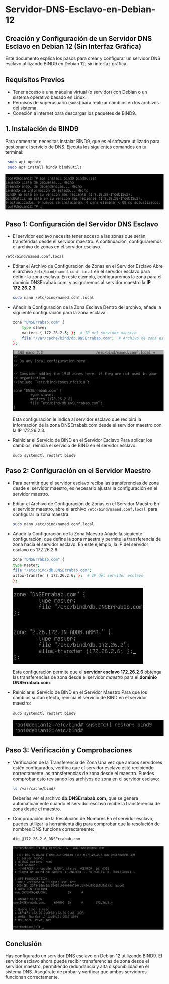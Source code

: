 # Servidor-DNS-Esclavo-en-Debian-12

## Creación y Configuración de un Servidor DNS Esclavo en Debian 12 (Sin Interfaz Gráfica)
Este documento explica los pasos para crear y configurar un servidor DNS esclavo utilizando BIND9 en Debian 12, sin interfaz gráfica. 
## Requisitos Previos

- Tener acceso a una máquina virtual (o servidor) con Debian o un sistema operativo basado en Linux.
- Permisos de superusuario (`sudo`) para realizar cambios en los archivos del sistema.
- Conexión a internet para descargar los paquetes de BIND9.

## 1. Instalación de BIND9

Para comenzar, necesitas instalar BIND9, que es el software utilizado para gestionar el servicio de DNS. Ejecuta los siguientes comandos en tu terminal:

   ```bash
    sudo apt update
    sudo apt install bind9 bind9utils 
   ```
![DNS](/img/DNS1.png)

## Paso 1: Configuración del Servidor DNS Esclavo
* El servidor esclavo necesita tener acceso a las zonas que serán transferidas desde el servidor maestro. A continuación, configuraremos el archivo de zonas en el servidor esclavo.

```bash
/etc/bind/named.conf.local
```

* Editar el Archivo de Configuración de Zonas en el Servidor Esclavo
    Abre el archivo `/etc/bind/named.conf.local` en el servidor esclavo para definir la zona esclava. En este ejemplo, configuraremos la zona para el dominio DNSErrabab.com, y asignaremos al servidor maestro la **IP 172.26.2.3**.

    ```bash
    sudo nano /etc/bind/named.conf.local
    ```
* Añadir la Configuración de la Zona Esclava
    Dentro del archivo, añade la siguiente configuración para la zona esclava:

    ```bash
    zone "DNSErrabab.com" {
        type slave;
        masters { 172.26.2.3; };  # IP del servidor maestro
        file "/var/cache/bind/db.DNSErrabab.com";  # Archivo de zona esclava
    };
    ```
    ![DNS](/img/DNS2.png)

    Esta configuración le indica al servidor esclavo que recibirá la información de la zona DNSErrabab.com desde el servidor maestro con la IP 172.26.2.3.
* Reiniciar el Servicio de BIND en el Servidor Esclavo
    Para aplicar los cambios, reinicia el servicio de BIND en el servidor esclavo:

    `sudo systemctl restart bind9`

## Paso 2: Configuración en el Servidor Maestro
* Para permitir que el servidor esclavo reciba las transferencias de zona desde el servidor maestro, es necesario ajustar la configuración en el servidor maestro.

* Editar el Archivo de Configuración de Zonas en el Servidor Maestro
    En el servidor maestro, abre el archivo `/etc/bind/named.conf.local `para configurar la zona maestra:
    ```bash
    sudo nano /etc/bind/named.conf.local
    ```
* Añadir la Configuración de la Zona Maestra
    Añade la siguiente configuración, que define la zona maestra y permite la transferencia de zona hacia el servidor esclavo. En este ejemplo, la IP del servidor esclavo es 172.26.2.6:

    ```bash
    zone "DNSErrabab.com" {
    type master;
    file "/etc/bind/db.DNSErrabab.com";
    allow-transfer { 172.26.2.6; };  # IP del servidor esclavo
    };
    ```
    ![DNS](/img/DNS3.png)

    Esta configuración permite que el **servidor esclavo 172.26.2.6** obtenga las transferencias de zona desde el servidor *maestro* para el **dominio DNSErrabab.com**.
* Reiniciar el Servicio de BIND en el Servidor Maestro
    Para que los cambios surtan efecto, reinicia el servicio de BIND en el servidor maestro:

    `sudo systemctl restart bind9`

    ![DNS](/img/DNS4.png)

## Paso 3: Verificación y Comprobaciones
* Verificación de la Transferencia de Zona
    Una vez que ambos servidores estén configurados, verifica que el servidor esclavo esté recibiendo correctamente las transferencias de zona desde el maestro. Puedes comprobar esto revisando los archivos de zona en el servidor esclavo:

    ```bash
    ls /var/cache/bind/
    ```
    Deberías ver el archivo **db.DNSErrabab.com**, que se genera automáticamente cuando el servidor esclavo recibe la transferencia de zona desde el maestro.

* Comprobación de la Resolución de Nombres
    En el servidor esclavo, puedes utilizar la herramienta dig para comprobar que la resolución de nombres DNS funciona correctamente:

    ```bash
    dig @172.26.2.6 DNSErrabab.com
    ```

    ![DNS](/img/DNS5.png)

## Conclusión
Has configurado un servidor DNS esclavo en Debian 12 utilizando BIND9. El servidor esclavo ahora puede recibir transferencias de zona desde el servidor maestro, permitiendo redundancia y alta disponibilidad en el sistema DNS. Asegúrate de probar y verificar que ambos servidores funcionan correctamente.







